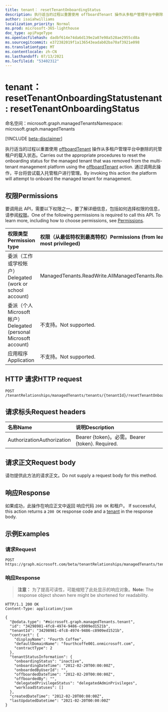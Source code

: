 ```yaml
---
title: tenant： resetTenantOnboardingStatus
description: 执行适当的过程以重置使用 offboardTenant 操作从多租户管理平台中删除的托管租户的载入状态。 通过调用此操作，平台将尝试载入托管租户进行管理。
author: isaiahwilliams
localization_priority: Normal
ms.prod: microsoft-365-lighthouse
doc_type: apiPageType
ms.openlocfilehash: dadbf614e74da6d139e2a07e98a528ae2955cd8a
ms.sourcegitcommit: e372382019f1a136543eadab02ba70af3921e098
ms.translationtype: MT
ms.contentlocale: zh-CN
ms.lasthandoff: 07/13/2021
ms.locfileid: "53402312"
---
```

# <a name="tenant-resettenantonboardingstatus"></a><span data-ttu-id="485de-104">tenant： resetTenantOnboardingStatus</span><span class="sxs-lookup"><span data-stu-id="485de-104">tenant: resetTenantOnboardingStatus</span></span>
<span data-ttu-id="485de-105">命名空间：microsoft.graph.managedTenants</span><span class="sxs-lookup"><span data-stu-id="485de-105">Namespace: microsoft.graph.managedTenants</span></span>

[!INCLUDE [beta-disclaimer](../../includes/beta-disclaimer.md)]

<span data-ttu-id="485de-106">执行适当的过程以重置使用 [offboardTenant](../api/managedtenants-tenant-offboardtenant.md) 操作从多租户管理平台中删除的托管租户的载入状态。</span><span class="sxs-lookup"><span data-stu-id="485de-106">Carries out the appropriate procedures to reset the onboarding status for the managed tenant that was removed from the multi-tenant management platform using the [offboardTenant](../api/managedtenants-tenant-offboardtenant.md) action.</span></span> <span data-ttu-id="485de-107">通过调用此操作，平台将尝试载入托管租户进行管理。</span><span class="sxs-lookup"><span data-stu-id="485de-107">By invoking this action the platform will attempt to onboard the managed tenant for management.</span></span>

## <a name="permissions"></a><span data-ttu-id="485de-108">权限</span><span class="sxs-lookup"><span data-stu-id="485de-108">Permissions</span></span>
<span data-ttu-id="485de-p103">要调用此 API，需要以下权限之一。要了解详细信息，包括如何选择权限的信息，请参阅[权限](/graph/permissions-reference)。</span><span class="sxs-lookup"><span data-stu-id="485de-p103">One of the following permissions is required to call this API. To learn more, including how to choose permissions, see [Permissions](/graph/permissions-reference).</span></span>

|<span data-ttu-id="485de-111">权限类型</span><span class="sxs-lookup"><span data-stu-id="485de-111">Permission type</span></span>|<span data-ttu-id="485de-112">权限（从最低特权到最高特权）</span><span class="sxs-lookup"><span data-stu-id="485de-112">Permissions (from least to most privileged)</span></span>|
|:---|:---|
|<span data-ttu-id="485de-113">委派（工作或学校帐户）</span><span class="sxs-lookup"><span data-stu-id="485de-113">Delegated (work or school account)</span></span>|<span data-ttu-id="485de-114">ManagedTenants.ReadWrite.All</span><span class="sxs-lookup"><span data-stu-id="485de-114">ManagedTenants.ReadWrite.All</span></span>|
|<span data-ttu-id="485de-115">委派（个人 Microsoft 帐户）</span><span class="sxs-lookup"><span data-stu-id="485de-115">Delegated (personal Microsoft account)</span></span>|<span data-ttu-id="485de-116">不支持。</span><span class="sxs-lookup"><span data-stu-id="485de-116">Not supported.</span></span>|
|<span data-ttu-id="485de-117">应用程序</span><span class="sxs-lookup"><span data-stu-id="485de-117">Application</span></span>|<span data-ttu-id="485de-118">不支持。</span><span class="sxs-lookup"><span data-stu-id="485de-118">Not supported.</span></span>|

## <a name="http-request"></a><span data-ttu-id="485de-119">HTTP 请求</span><span class="sxs-lookup"><span data-stu-id="485de-119">HTTP request</span></span>

<!-- {
  "blockType": "ignored"
}
-->
``` http
POST /tenantRelationships/managedTenants/tenants/{tenantId}/resetTenantOnboardingStatus
```

## <a name="request-headers"></a><span data-ttu-id="485de-120">请求标头</span><span class="sxs-lookup"><span data-stu-id="485de-120">Request headers</span></span>
|<span data-ttu-id="485de-121">名称</span><span class="sxs-lookup"><span data-stu-id="485de-121">Name</span></span>|<span data-ttu-id="485de-122">说明</span><span class="sxs-lookup"><span data-stu-id="485de-122">Description</span></span>|
|:---|:---|
|<span data-ttu-id="485de-123">Authorization</span><span class="sxs-lookup"><span data-stu-id="485de-123">Authorization</span></span>|<span data-ttu-id="485de-p104">Bearer {token}。必需。</span><span class="sxs-lookup"><span data-stu-id="485de-p104">Bearer {token}. Required.</span></span>|

## <a name="request-body"></a><span data-ttu-id="485de-126">请求正文</span><span class="sxs-lookup"><span data-stu-id="485de-126">Request body</span></span>
<span data-ttu-id="485de-127">请勿提供此方法的请求正文。</span><span class="sxs-lookup"><span data-stu-id="485de-127">Do not supply a request body for this method.</span></span>

## <a name="response"></a><span data-ttu-id="485de-128">响应</span><span class="sxs-lookup"><span data-stu-id="485de-128">Response</span></span>

<span data-ttu-id="485de-129">如果成功，此操作在响应正文中返回 响应代码 `200 OK` 和租户。 [](../resources/managedtenants-tenant.md)</span><span class="sxs-lookup"><span data-stu-id="485de-129">If successful, this action returns a `200 OK` response code and a [tenant](../resources/managedtenants-tenant.md) in the response body.</span></span>

## <a name="examples"></a><span data-ttu-id="485de-130">示例</span><span class="sxs-lookup"><span data-stu-id="485de-130">Examples</span></span>

### <a name="request"></a><span data-ttu-id="485de-131">请求</span><span class="sxs-lookup"><span data-stu-id="485de-131">Request</span></span>
<!-- {
  "blockType": "request",
  "name": "tenant_resettenantonboardingstatus"
}
-->
``` http
POST https://graph.microsoft.com/beta/tenantRelationships/managedTenants/tenants/{tenantId}/resetTenantOnboardingStatus
```

### <a name="response"></a><span data-ttu-id="485de-132">响应</span><span class="sxs-lookup"><span data-stu-id="485de-132">Response</span></span>
><span data-ttu-id="485de-133">**注意：** 为了提高可读性，可能缩短了此处显示的响应对象。</span><span class="sxs-lookup"><span data-stu-id="485de-133">**Note:** The response object shown here might be shortened for readability.</span></span>
<!-- {
  "blockType": "response",
  "truncated": true,
  "@odata.type": "microsoft.graph.managedTenants.tenant"
}
-->
``` http
HTTP/1.1 200 OK
Content-Type: application/json

{
  "@odata.type": "#microsoft.graph.managedTenants.tenant",
  "id": "34298981-4fc8-4974-9486-c8909ed1521b",
  "tenantId": "34298981-4fc8-4974-9486-c8909ed1521b",
  "contract": {
    "displayName": "Fourth Coffee",
    "defaultDomainName": "fourthcoffe001.onmicrosoft.com",
    "contractType": 2
  },
  "tenantStatusInformation": {
    "onboardingStatus": "inactive",
    "onboardingDateTime": "2012-02-20T00:00:00Z",
    "onboardedByUserId": "",
    "offboardedDateTime": "2012-02-20T00:00:00Z",
    "offboardedBy": "",
    "delegatedPrivilegeStatus": "delegatedAdminPrivileges",
    "workloadStatuses": []
  },
  "createdDateTime": "2012-02-20T00:00:00Z",
  "lastUpdatedDatetime": "2021-02-20T00:00:00Z"
}
```
